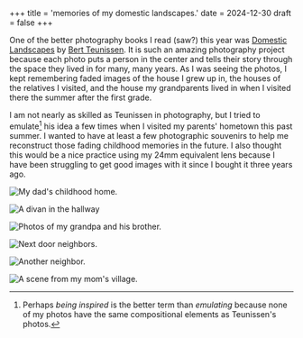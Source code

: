 +++
title = 'memories of my domestic landscapes.'
date = 2024-12-30
draft = false
+++

One of the better photography books I read (saw?) this year was [Domestic Landscapes](https://aperture.org/books/domestic-landscapes/) by [Bert Teunissen](https://bertteunissen.com/). It is such an amazing photography project because each photo puts a person in the center and tells their story through the space they lived in for many, many years. As I was seeing the photos, I kept remembering faded images of the house I grew up in, the houses of the relatives I visited, and the house my grandparents lived in when I visited there the summer after the first grade.

I am not nearly as skilled as Teunissen in photography, but I tried to emulate[^1] his idea a few times when I visited my parents' hometown this past summer. I wanted to have at least a few photographic souvenirs to help me reconstruct those fading childhood memories in the future. I also thought this would be a nice practice using my 24mm equivalent lens because I have been struggling to get good images with it since I bought it three years ago.


![My dad's childhood home.](/my-domestic-landscapes/landscape0.jpg)

![A divan in the hallway](/my-domestic-landscapes/landscape1.jpg)

![Photos of my grandpa and his brother.](/my-domestic-landscapes/landscape2.jpg)

![Next door neighbors.](/my-domestic-landscapes/landscape3.jpg)

![Another neighbor.](/my-domestic-landscapes/landscape4.jpg)

![A scene from my mom's village.](/my-domestic-landscapes/landscape5.jpg)




[^1]: Perhaps *being inspired* is the better term than *emulating* because none of my photos have the same compositional elements as Teunissen's photos.